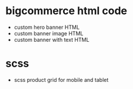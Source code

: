 # bigcommerce html code

- custom hero banner HTML
- custom banner image HTML
- custom banner with text HTML

# scss

- scss product grid for mobile and tablet
